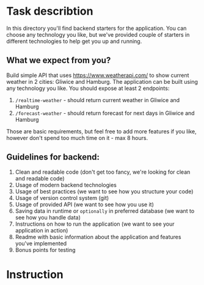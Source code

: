 # Task describtion

In this directory you'll find backend starters for the application. You can choose any technology you like, but we've provided couple of starters in different technologies to help get you up and running.

## What we expect from you?

Build simple API that uses https://www.weatherapi.com/ to show current weather in 2 cities: Gliwice and Hamburg. The application can be built using any technology you like. 
You should expose at least 2 endpoints:
1. `/realtime-weather` - should return current weather in Gliwice and Hamburg
2. `/forecast-weather` - should return forecast for next days in Gliwice and Hamburg
   
Those are basic requirements, but feel free to add more features if you like, however don't spend too much time on it - max 8 hours.

## Guidelines for backend:

1. Clean and readable code (don't get too fancy, we're looking for clean and readable code)
2. Usage of modern backend technologies
3. Usage of best practices (we want to see how you structure your code)
4. Usage of version control system (git)
5. Usage of provided API (we want to see how you use it)
6. Saving data in runtime or `optionally` in preferred database (we want to see how you handle data)
7. Instructions on how to run the application (we want to see your application in action)
8. Readme with basic information about the application and features you've implemented
9. Bonus points for testing

# Instruction

